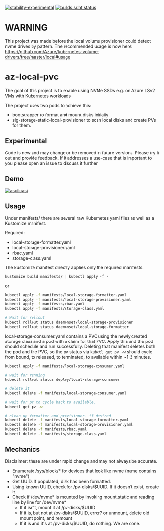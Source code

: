 [![stability-experimental](https://img.shields.io/badge/stability-experimental-orange.svg)](#experimental)
[![builds.sr.ht status](https://builds.sr.ht/~alexeldeib/az-local-pvc/.build.yml.svg)](https://builds.sr.ht/~alexeldeib/az-local-pvc/.build.yml?)
<!-- [![github actions status](https://github.com/alexeldeib/az-local-pvc/workflows/.github/workflows/main.yaml/badge.svg?branch=master)](https://github.com/alexeldeib/az-local-pvc/actions?query=workflow%3A.github%2Fworkflows%2Fmain.yaml) -->

# WARNING

This project was made before the local volume provisioner could detect nvme drives by pattern. The recommended usage is now here: https://github.com/Azure/kubernetes-volume-drivers/tree/master/local#usage

# az-local-pvc

The goal of this project is to enable using NVMe SSDs e.g. on Azure LSv2 VMs with Kubernetes workloads

The project uses two pods to achieve this:
- bootstrapper to format and mount disks initially
- sig-storage-static-local-provisioner to scan local disks and create PVs for them.

## Experimental
Code is new and may change or be removed in future versions. Please try it out and provide feedback. If it addresses a use-case that is important to you please open an issue to discuss it further.

## Demo 

[![asciicast](https://asciinema.org/a/325049.svg)](https://asciinema.org/a/325049)

## Usage

Under manifests/ there are several raw Kubernetes yaml files as well as a Kustomize manifest. 

Required:
- local-storage-formatter.yaml
- local-storage-provisioner.yaml
- rbac.yaml
- storage-class.yaml

The kustomize manifest directly applies only the required manifests.

`kustomize build manifests/ | kubectl apply -f -`

or 

```bash
kubectl apply -f manifests/local-storage-formatter.yaml
kubectl apply -f manifests/local-storage-provisioner.yaml
kubectl apply -f manifests/rbac.yaml
kubectl apply -f manifests/storage-class.yaml

# Wait for rollout
kubectl rollout status daemonset/local-storage-provisioner
kubectl rollout status daemonset/local-storage-formatter
```

local-storage-consumer.yaml contains a PVC using the newly created storage class and a pod with a claim for that PVC. Apply this and the pod should schedule and run successfully. Deleting that manifest deletes both the pod and the PVC, so the pv status via `kubctl get pv -w` should cycle from bound, to released, to terminated, to available within ~1-2 minutes.

```bash
kubectl apply -f manifests/local-storage-consumer.yaml

# wait for running
kubectl rollout status deploy/local-storage-consumer

# delete it
kubectl delete -f manifests/local-storage-consumer.yaml

# wait for pv to cycle back to available.
kubectl get pv -w

# clean up formatter and provisioner, if desired
kubectl delete -f manifests/local-storage-formatter.yaml
kubectl delete -f manifests/local-storage-provisioner.yaml
kubectl delete -f manifests/rbac.yaml
kubectl delete -f manifests/storage-class.yaml
```

## Mechanics

Disclaimer: these are under rapid change and may not always be accurate.

- Enumerate /sys/block/* for devices that look like nvme (name contains "nvme")
- Get UUID. If populated, disk has been formatted.
- Using known UUID, check for /pv-disks/$UUID. If it doesn't exist, create it.
- Check if /dev/nvme* is mounted by invoking mount.static and reading line by line for /dev/nvme*
  - If it isn't, mount it at /pv-disks/$UUID
  - If it is, but not at /pv-disks/$UUID, error? or unmount, delete old mount point, and remount
  - If it is and it's at /pv-disks/$UUID, do nothing. We are done.
